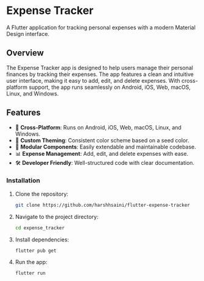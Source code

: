 # Expense Tracker

A Flutter application for tracking personal expenses with a modern Material Design interface.

## Overview

The Expense Tracker app is designed to help users manage their personal finances by tracking their expenses. The app features a clean and intuitive user interface, making it easy to add, edit, and delete expenses. With cross-platform support, the app runs seamlessly on Android, iOS, Web, macOS, Linux, and Windows.

## Features

- 📱 **Cross-Platform**: Runs on Android, iOS, Web, macOS, Linux, and Windows.
- 🎨 **Custom Theming**: Consistent color scheme based on a seed color.
- 🧩 **Modular Components**: Easily extendable and maintainable codebase.
- 📊 **Expense Management**: Add, edit, and delete expenses with ease.
- 🛠️ **Developer Friendly**: Well-structured code with clear documentation.


### Installation

1. Clone the repository:
    ```sh
    git clone https://github.com/harshhsaini/flutter-expense-tracker
    ```

2. Navigate to the project directory:
    ```sh
    cd expense_tracker
    ```

3. Install dependencies:
    ```sh
    flutter pub get
    ```

4. Run the app:
    ```sh
    flutter run
    ```

